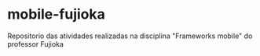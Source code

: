 # mobile-fujioka
Repositorio das atividades realizadas na disciplina "Frameworks mobile" do professor Fujioka
